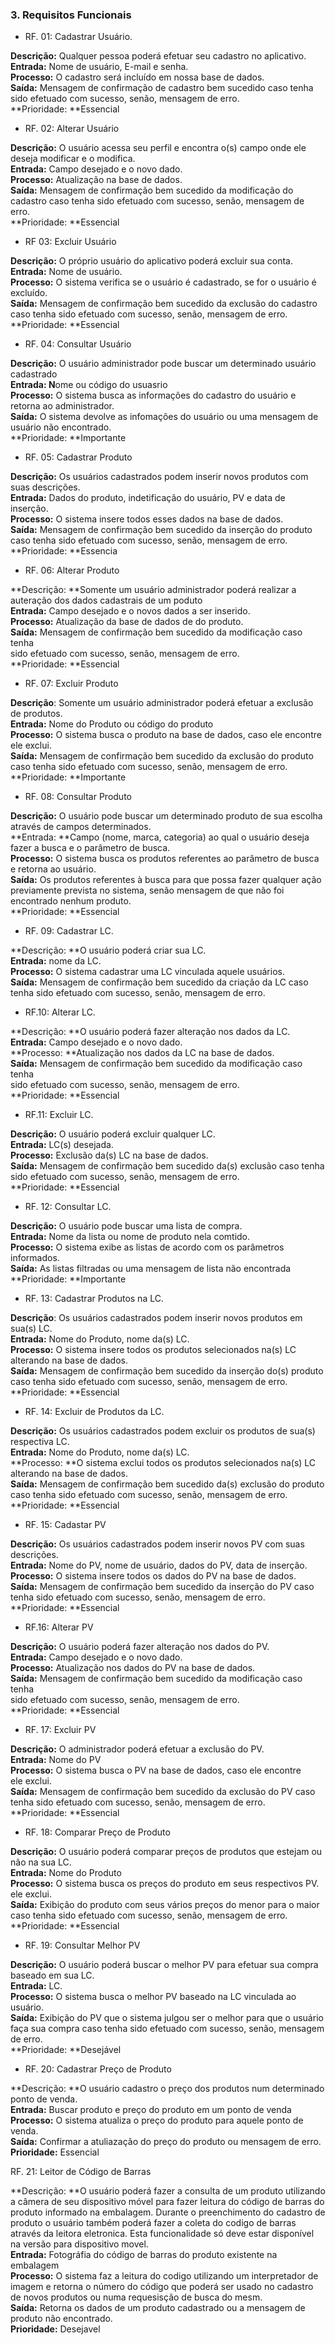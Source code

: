 ### 3. Requisitos Funcionais

* RF. 01: Cadastrar  Usuário.

**Descrição:** Qualquer pessoa poderá efetuar  seu cadastro no aplicativo.  
**Entrada:** Nome de usuário, E-mail e senha.  
**Processo:** O cadastro será incluído em nossa base de dados.  
**Saída:** Mensagem de confirmação de cadastro bem sucedido caso tenha sido efetuado com sucesso, senão, mensagem de erro.  
**Prioridade: **Essencial

* RF. 02: Alterar Usuário

**Descrição:** O usuário acessa seu perfil e encontra o\(s\) campo onde ele deseja modificar e o modifica.  
**Entrada:** Campo desejado e o novo dado.  
**Processo:** Atualização na base de dados.  
**Saída:** Mensagem de confirmação bem sucedido da modificação do cadastro caso tenha sido efetuado com sucesso, senão, mensagem de erro.  
**Prioridade: **Essencial

* RF 03: Excluir  Usuário

**Descrição:** O próprio usuário do aplicativo poderá excluir sua conta.  
**Entrada:** Nome de usuário.  
**Processo:** O sistema verifica se o usuário é cadastrado, se for o usuário é excluído.  
**Saída:** Mensagem de confirmação bem sucedido da exclusão do cadastro caso tenha sido efetuado com sucesso, senão, mensagem de erro.  
**Prioridade: **Essencial

* RF. 04: Consultar Usuário

**Descrição:** O usuário administrador pode buscar um determinado usuário cadastrado  
**Entrada: N**ome ou código do usuasrio  
**Processo:** O sistema busca as informações do cadastro do usuário e retorna ao administrador.  
**Saída:** O sistema devolve as infomações do usuário ou uma mensagem de usuário não encontrado.  
**Prioridade: **Importante

* RF. 05: Cadastrar Produto

**Descrição:** Os usuários cadastrados podem inserir novos produtos com suas descrições.  
**Entrada:** Dados do produto, indetificação do usuário, PV e data de inserção.  
**Processo:** O sistema insere todos esses dados na base de dados.  
**Saída:** Mensagem de confirmação bem sucedido da inserção do produto caso tenha sido efetuado com sucesso, senão, mensagem de erro.  
**Prioridade: **Essencia

* RF. 06: Alterar Produto

**Descrição: **Somente um usuário administrador poderá realizar a auteração dos dados cadastrais de um poduto  
**Entrada:** Campo desejado e o novos dados a ser inserido.  
**Processo:** Atualização da base de dados de do produto.  
**Saída:** Mensagem de confirmação bem sucedido da modificação caso tenha  
sido efetuado com sucesso, senão, mensagem de erro.  
**Prioridade: **Essencial

* RF. 07: Excluir Produto

**Descrição**: Somente um usuário  administrador poderá efetuar a exclusão de produtos.  
**Entrada:** Nome do Produto ou código do produto  
**Processo:** O sistema busca o produto na base de dados, caso ele encontre  
ele exclui.  
**Saída:** Mensagem de confirmação bem sucedido da exclusão do produto caso tenha sido efetuado com sucesso, senão, mensagem de erro.  
**Prioridade: **Importante

* RF. 08: Consultar Produto

**Descrição:** O usuário pode buscar um determinado produto de sua escolha  
através de campos determinados.  
**Entrada: **Campo \(nome, marca, categoria\) ao qual o usuário deseja fazer a busca e o parâmetro de busca.  
**Processo:** O sistema busca os produtos referentes ao parâmetro de busca e retorna ao usuário.  
**Saída:** Os produtos referentes à busca para que possa fazer qualquer ação previamente prevista no sistema, senão mensagem de que não foi encontrado nenhum produto.  
**Prioridade: **Essencial

* RF. 09: Cadastrar  LC.

**Descrição: **O usuário poderá criar sua LC.  
**Entrada:** nome da LC.  
**Processo:** O sistema cadastrar uma LC vinculada aquele usuários.  
**Saída:**  Mensagem de confirmação bem sucedido da criação da LC caso tenha sido efetuado com sucesso, senão, mensagem de erro.

* RF.10: Alterar  LC.

**Descrição: **O usuário poderá fazer alteração nos dados da LC.  
**Entrada:** Campo desejado e o novo dado.  
**Processo: **Atualização nos dados da LC na base de dados.  
**Saída:** Mensagem de confirmação bem sucedido da modificação caso tenha  
sido efetuado com sucesso, senão, mensagem de erro.  
**Prioridade: **Essencial

* RF.11: Excluir LC.

**Descrição:** O usuário poderá excluir qualquer LC.  
**Entrada:** LC\(s\) desejada.  
**Processo:** Exclusão da\(s\) LC na base de dados.  
**Saída:** Mensagem de confirmação bem sucedido da\(s\) exclusão caso tenha  
sido efetuado com sucesso, senão, mensagem de erro.  
**Prioridade: **Essencial

* RF. 12: Consultar LC.

**Descrição:** O usuário pode buscar uma lista de compra.  
**Entrada:** Nome da lista ou nome de produto nela comtido.  
**Processo:** O sistema exibe as listas de acordo com os parâmetros informados.  
**Saída:** As listas filtradas ou uma mensagem de lista não encontrada  
**Prioridade: **Importante

* RF. 13: Cadastrar Produtos na LC.

**Descrição**: Os usuários cadastrados podem inserir novos produtos em sua\(s\) LC.  
**Entrada:** Nome do Produto, nome da\(s\) LC.  
**Processo:** O sistema insere todos os produtos selecionados na\(s\) LC alterando na base de dados.  
**Saída:** Mensagem de confirmação bem sucedido da inserção do\(s\) produto caso tenha sido efetuado com sucesso, senão, mensagem de erro.  
**Prioridade: **Essencial

* RF. 14: Excluir de Produtos da LC. 

**Descrição:** Os usuários cadastrados podem excluir os produtos de sua\(s\) respectiva LC.  
**Entrada:** Nome do Produto, nome da\(s\) LC.  
**Processo: **O sistema exclui  todos os produtos selecionados na\(s\) LC alterando na base de dados.  
**Saída:** Mensagem de confirmação bem sucedido da\(s\) exclusão do produto caso tenha sido efetuado com sucesso, senão, mensagem de erro.  
**Prioridade: **Essencial

* RF. 15: Cadastar  PV 

**Descrição:** Os usuários cadastrados podem inserir novos PV com suas descrições.  
**Entrada:** Nome do PV, nome de usuário, dados do PV, data de inserção.  
**Processo:** O sistema insere todos os dados do PV na base de dados.  
**Saída:** Mensagem de confirmação bem sucedido da inserção do PV caso tenha sido efetuado com sucesso, senão, mensagem de erro.  
**Prioridade: **Essencial

* RF.16: Alterar PV

**Descrição:** O usuário poderá fazer alteração nos dados do PV.  
**Entrada:** Campo desejado e o novo dado.  
**Processo:** Atualização nos dados do PV na base de dados.  
**Saída:** Mensagem de confirmação bem sucedido da modificação caso tenha  
sido efetuado com sucesso, senão, mensagem de erro.  
**Prioridade: **Essencial

* RF. 17: Excluir PV

**Descrição:** O administrador poderá efetuar a exclusão do PV.  
**Entrada:** Nome do PV  
**Processo:** O sistema busca o PV na base de dados, caso ele encontre  
ele exclui.  
**Saída:** Mensagem de confirmação bem sucedido da exclusão do PV caso tenha sido efetuado com sucesso, senão, mensagem de erro.  
**Prioridade: **Essencial

* RF. 18: Comparar Preço de Produto

**Descrição:** O usuário poderá comparar preços de produtos que estejam ou não na sua LC.  
**Entrada:** Nome do Produto  
**Processo:** O sistema busca os preços do produto em seus respectivos PV.  
ele exclui.  
**Saída:** Exibição do produto com seus vários preços do menor para o maior caso tenha sido efetuado com sucesso, senão, mensagem de erro.  
**Prioridade: **Essencial

* RF. 19: Consultar Melhor PV

**Descrição:** O usuário poderá buscar o melhor PV para efetuar sua compra baseado em sua LC.  
**Entrada:** LC.  
**Processo:** O sistema busca o melhor PV baseado na LC vinculada ao usuário.  
**Saída:** Exibição do PV que o sistema julgou ser o melhor para que o usuário faça sua compra caso tenha sido efetuado com sucesso, senão, mensagem de erro.  
**Prioridade: **Desejável

* RF. 20: Cadastrar Preço de Produto 

**Descrição: **O usuário cadastro o preço dos produtos num determinado ponto de venda.  
**Entrada:** Buscar produto e preço do produto em um ponto de venda  
**Processo:** O sistema atualiza o preço do produto para aquele ponto de venda.  
**Saída:** Confirmar a atuliazação do preço do produto ou  mensagem de erro.  
**Prioridade:** Essencial

RF. 21: Leitor de Código de Barras

**Descrição: **O usuário poderá fazer a consulta de um produto utilizando a câmera de seu dispositivo móvel  para fazer leitura do código de barras do produto informado na embalagem. Durante o preenchimento do cadastro de produto o usuário também poderá fazer a coleta do codigo de barras através da leitora eletronica. Esta funcionalidade só deve estar disponível na versão para dispositivo movel.  
**Entrada:** Fotográfia do código de barras do produto existente na embalagem  
**Processo:** O sistema faz a leitura do codigo utilizando um interpretador de imagem e retorna o número do código  que poderá ser usado no cadastro de novos produtos ou numa requesisção de busca do mesm.  
**Saída:** Retorna os dados de um produto cadastrado ou  a mensagem de produto não encontrado.  
**Prioridade:** Desejavel



